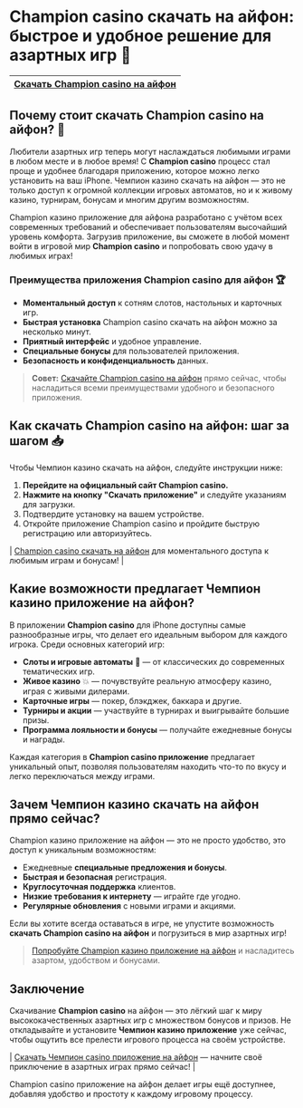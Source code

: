 # Champion casino скачать на айфон: быстрое и удобное решение для азартных игр 🎰

| [Скачать Champion casino на айфон](https://champcasino.ink/pobeda/doa-hats?p80412p305331p112c) |
|------------------------------------------------------------------------------------------------|

## Почему стоит скачать Champion casino на айфон? 📱

Любители азартных игр теперь могут наслаждаться любимыми играми в любом месте и в любое время! С **Champion casino** процесс стал проще и удобнее благодаря приложению, которое можно легко установить на ваш iPhone. Чемпион казино скачать на айфон — это не только доступ к огромной коллекции игровых автоматов, но и к живому казино, турнирам, бонусам и многим другим возможностям.

Champion казино приложение для айфона разработано с учётом всех современных требований и обеспечивает пользователям высочайший уровень комфорта. Загрузив приложение, вы сможете в любой момент войти в игровой мир **Champion casino** и попробовать свою удачу в любимых играх!

### Преимущества приложения Champion casino для айфон 🏆

- **Моментальный доступ** к сотням слотов, настольных и карточных игр.
- **Быстрая установка** Champion casino скачать на айфон можно за несколько минут.
- **Приятный интерфейс** и удобное управление.
- **Специальные бонусы** для пользователей приложения.
- **Безопасность и конфиденциальность** данных.

> **Совет:** [Скачайте Champion casino на айфон](https://champcasino.ink/pobeda/doa-hats?p80412p305331p112c) прямо сейчас, чтобы насладиться всеми преимуществами удобного и безопасного приложения.

## Как скачать Champion casino на айфон: шаг за шагом 📥

Чтобы Чемпион казино скачать на айфон, следуйте инструкции ниже:

1. **Перейдите на официальный сайт Champion casino.**
2. **Нажмите на кнопку "Скачать приложение"** и следуйте указаниям для загрузки.
3. Подтвердите установку на вашем устройстве.
4. Откройте приложение Champion casino и пройдите быструю регистрацию или авторизуйтесь.

| [Champion casino скачать на айфон](https://champcasino.ink/pobeda/doa-hats?p80412p305331p112c) для моментального доступа к любимым играм и бонусам! |

## Какие возможности предлагает Чемпион казино приложение на айфон?

В приложении **Champion casino** для iPhone доступны самые разнообразные игры, что делает его идеальным выбором для каждого игрока. Среди основных категорий игр:

- **Слоты и игровые автоматы** 🎰 — от классических до современных тематических игр.
- **Живое казино** 💥 — почувствуйте реальную атмосферу казино, играя с живыми дилерами.
- **Карточные игры** — покер, блэкджек, баккара и другие.
- **Турниры и акции** — участвуйте в турнирах и выигрывайте большие призы.
- **Программа лояльности и бонусы** — получайте ежедневные бонусы и награды.

Каждая категория в **Champion casino приложение** предлагает уникальный опыт, позволяя пользователям находить что-то по вкусу и легко переключаться между играми.

## Зачем Чемпион казино скачать на айфон прямо сейчас?

Champion казино приложение на айфон — это не просто удобство, это доступ к уникальным возможностям:

- Ежедневные **специальные предложения и бонусы**.
- **Быстрая и безопасная** регистрация.
- **Круглосуточная поддержка** клиентов.
- **Низкие требования к интернету** — играйте где угодно.
- **Регулярные обновления** с новыми играми и акциями.

Если вы хотите всегда оставаться в игре, не упустите возможность **скачать Champion casino на айфон** и погрузиться в мир азартных игр!

> [Попробуйте Champion казино приложение на айфон](https://champcasino.ink/pobeda/doa-hats?p80412p305331p112c) и насладитесь азартом, удобством и бонусами.

## Заключение

Скачивание **Champion casino** на айфон — это лёгкий шаг к миру высококачественных азартных игр с множеством бонусов и призов. Не откладывайте и установите **Чемпион казино приложение** уже сейчас, чтобы ощутить все прелести игрового процесса на своём устройстве. 

| [Скачать Чемпион casino приложение на айфон](https://champcasino.ink/pobeda/doa-hats?p80412p305331p112c) — начните своё приключение в азартных играх прямо сейчас! |

Champion casino приложение на айфон делает игры ещё доступнее, добавляя удобство и простоту к каждому игровому процессу.
